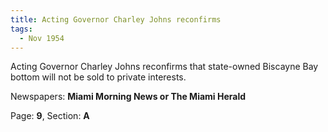 ```yaml
---  
title: Acting Governor Charley Johns reconfirms  
tags:  
  - Nov 1954  
---  
```

  
Acting Governor Charley Johns reconfirms that state-owned Biscayne Bay bottom will not be sold to private interests.  
  
Newspapers: **Miami Morning News or The Miami Herald**  
  
Page: **9**, Section: **A** 

